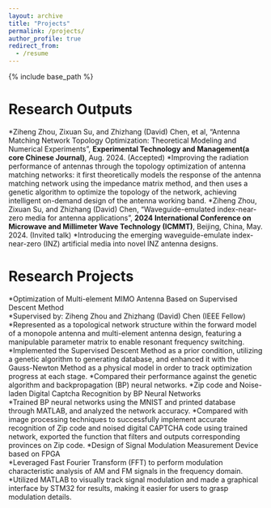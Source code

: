 ```yaml
---
layout: archive
title: "Projects"
permalink: /projects/
author_profile: true
redirect_from:
  - /resume
---
```


{% include base_path %}

Research Outputs
======
*Ziheng Zhou, Zixuan Su, and Zhizhang (David) Chen, et al, “Antenna Matching Network Topology Optimization: Theoretical Modeling and Numerical Experiments”, **Experimental Technology and Management(a core Chinese Journal)**, Aug. 2024. (Accepted)
 *Improving the radiation performance of antennas through the topology optimization of antenna matching networks: it first theoretically models the response of the antenna matching network using the impedance matrix method, and then uses a genetic algorithm to optimize the topology of the network, achieving intelligent on-demand design of the antenna working band.
*Ziheng Zhou, Zixuan Su, and Zhizhang (David) Chen, “Waveguide-emulated index-near-zero media for antenna applications”, **2024 International Conference on Microwave and Millimeter Wave Technology (ICMMT)**, Beijing, China, May. 2024. (Invited talk) 
 *Introducing the emerging waveguide-emulate index-near-zero (INZ) artificial media into novel INZ antenna designs.

  
Research Projects
======
*Optimization of Multi-element MIMO Antenna Based on Supervised Descent Method                   
 *Supervised by: Ziheng Zhou and Zhizhang (David) Chen (IEEE Fellow) 
 *Represented as a topological network structure within the forward model of a monopole antenna and multi-element antenna design, featuring a manipulable parameter matrix to enable resonant frequency switching.
 *Implemented the Supervised Descent Method as a prior condition, utilizing a genetic algorithm to generating database, and enhanced it with the Gauss-Newton Method as a physical model in order to track optimization progress at each stage. 
 *Compared their performance against the genetic algorithm and backpropagation (BP) neural networks. 
*Zip code and Noise-laden Digital Captcha Recognition by BP Neural Networks   				   
 *Trained BP neural networks using the MNIST and printed database through MATLAB, and analyzed the network accuracy.
 *Compared with image processing techniques to successfully implement accurate recognition of Zip code and noised digital CAPTCHA code using trained network, exported the function that filters and outputs corresponding provinces on Zip code. 
*Design of Signal Modulation Measurement Device based on FPGA                                  
 *Leveraged Fast Fourier Transform (FFT) to perform modulation characteristic analysis of AM and FM signals in the frequency domain.
 *Utilized MATLAB to visually track signal modulation and made a graphical interface by STM32 for results, making it easier for users to grasp modulation details.
